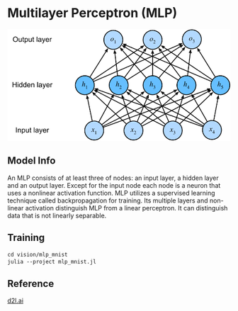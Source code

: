 # Multilayer Perceptron (MLP)

![mlp](../mlp_mnist/docs/mlp.svg)

## Model Info

An MLP consists of at least three of nodes: an input layer, a hidden layer and an output layer. Except for the input node each node is a neuron that uses a nonlinear activation function. MLP utilizes a supervised learning technique called backpropagation for training. Its multiple layers and non-linear activation distinguish MLP from a linear perceptron. It can distinguish data that is not linearly separable.

## Training

```script
cd vision/mlp_mnist
julia --project mlp_mnist.jl
```

## Reference

[d2l.ai](http://d2l.ai/chapter_multilayer-perceptrons/mlp.html)
